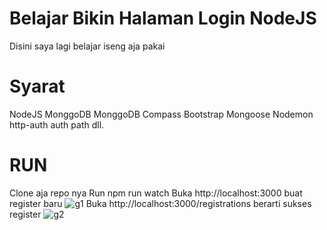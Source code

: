 # Belajar Bikin Halaman Login NodeJS

Disini saya lagi belajar iseng aja pakai

# Syarat

NodeJS
MonggoDB
MonggoDB Compass
Bootstrap
Mongoose
Nodemon
http-auth
auth
path
dll.

# RUN
Clone aja repo nya
Run npm run watch
Buka http://localhost:3000 buat register baru
![g1](https://1.bp.blogspot.com/-E0xkoqEEmPc/Xdp5c0I4loI/AAAAAAAAImE/da8q-nMSNzkOcA0WIH1gTr3cW8NiB8EFgCLcBGAsYHQ/s640/belajar1.png)
Buka http://localhost:3000/registrations berarti sukses register
![g2](https://1.bp.blogspot.com/-pxZl16OFxTQ/Xdp5hQ6szHI/AAAAAAAAImI/BNUD0ZZF9fMlu0ceT9WJ8D78OarmXlqGwCLcBGAsYHQ/s640/belajar2.png)
